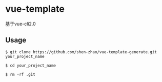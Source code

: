 # vue-template
基于vue-cli2.0

## Usage
```shell
$ git clone https://github.com/shen-zhao/vue-template-generate.git your_project_name
```
```shell
$ cd your_project_name
```
```shell
$ rm -rf .git
```

